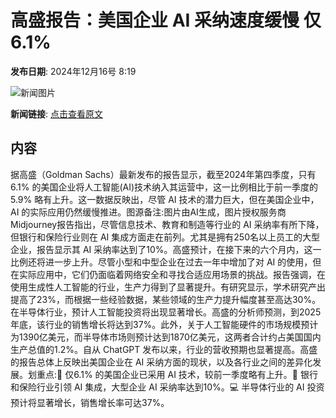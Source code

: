 # ​高盛报告：美国企业 AI 采纳速度缓慢 仅 6.1%

**发布日期**: 2024年12月16号 8:19

![新闻图片](https://pic.chinaz.com/picmap/202311231137397139_4.jpg)

**新闻链接**: [点击查看原文](https://www.aibase.com/zh/news/13993)

## 内容

据高盛（Goldman Sachs）最新发布的报告显示，截至2024年第四季度，只有6.1% 的美国企业将人工智能(AI)技术纳入其运营中，这一比例相比于前一季度的5.9% 略有上升。这一数据反映出，尽管 AI 技术的潜力巨大，但在美国企业中，AI 的实际应用仍然缓慢推进。图源备注:图片由AI生成，图片授权服务商Midjourney报告指出，尽管信息技术、教育和制造等行业的 AI 采纳率有所下降，但银行和保险行业则在 AI 集成方面走在前列。尤其是拥有250名以上员工的大型企业，报告显示其 AI 采纳率达到了10%。高盛预计，在接下来的六个月内，这一比例还将进一步上升。尽管小型和中型企业在过去一年中增加了对 AI 的使用，但在实际应用中，它们仍面临着网络安全和寻找合适应用场景的挑战。报告强调，在使用生成性人工智能的行业，生产力得到了显著提升。有研究显示，学术研究产出提高了23%，而根据一些经验数据，某些领域的生产力提升幅度甚至高达30%。在半导体行业，预计人工智能投资将出现显著增长。高盛的分析师预测，到2025年底，该行业的销售增长将达到37%。此外，关于人工智能硬件的市场规模预计为1390亿美元，而半导体市场则预计达到1870亿美元，这两者合计约占美国国内生产总值的1.2%。自从 ChatGPT 发布以来，行业的营收预期也显著提高。高盛的报告总体上反映出美国企业在 AI 采纳方面的现状，以及各行业之间的差异化发展。划重点:🌟 仅6.1% 的美国企业已采用 AI 技术，较前一季度略有上升。🏦 银行和保险行业引领 AI 集成，大型企业 AI 采纳率达到10%。💻 半导体行业的 AI 投资预计将显著增长，销售增长率可达37%。
